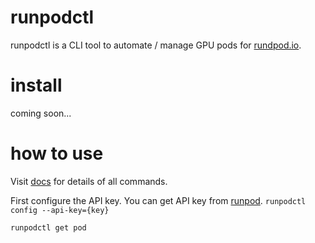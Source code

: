 # runpodctl
runpodctl is a CLI tool to automate / manage GPU pods for [rundpod.io](https://runpod.io).

# install
coming soon...

# how to use
Visit [docs](doc/runpodctl.md) for details of all commands.

First configure the API key. You can get API key from [runpod](https://runpod.io/client/settings).
`runpodctl config --api-key={key}`

```
runpodctl get pod
```
